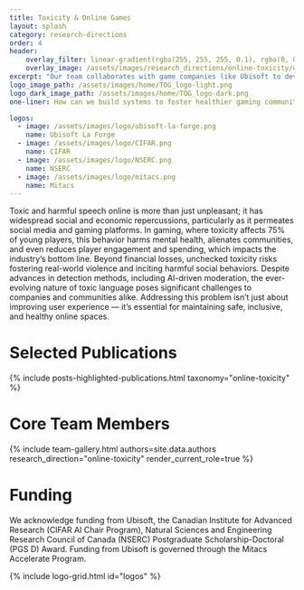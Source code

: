 ```yaml
---
title: Toxicity & Online Games
layout: splash
category: research-directions
order: 4
header:
    overlay_filter: linear-gradient(rgba(255, 255, 255, 0.1), rgba(0, 0, 0, 0.4))
    overlay_image: /assets/images/research_directions/online-toxicity/dystopian_city.webp
excerpt: "Our team collaborates with game companies like Ubisoft to develop responsible, real-time, human-in-the-loop AI systems for chat toxicity detection, creating safer online gaming communities."
logo_image_path: /assets/images/home/TOG_logo-light.png
logo_dark_image_path: /assets/images/home/TOG_logo-dark.png
one-liner: How can we build systems to foster healthier gaming communities?

logos:
  - image: /assets/images/logo/ubisoft-la-forge.png
    name: Ubisoft La Forge
  - image: /assets/images/logo/CIFAR.png
    name: CIFAR
  - image: /assets/images/logo/NSERC.png
    name: NSERC
  - image: /assets/images/logo/mitacs.png
    name: Mitacs
---
```


Toxic and harmful speech online is more than just unpleasant; it has widespread social and economic repercussions, particularly as it permeates social media and gaming platforms. In gaming, where toxicity affects 75% of young players, this behavior harms mental health, alienates communities, and even reduces player engagement and spending, which impacts the industry’s bottom line. Beyond financial losses, unchecked toxicity risks fostering real-world violence and inciting harmful social behaviors. Despite advances in detection methods, including AI-driven moderation, the ever-evolving nature of toxic language poses significant challenges to companies and communities alike. Addressing this problem isn’t just about improving user experience — it’s essential for maintaining safe, inclusive, and healthy online spaces.


# Selected Publications


{% include posts-highlighted-publications.html taxonomy="online-toxicity" %}


# Core Team Members

{% include team-gallery.html authors=site.data.authors research_direction="online-toxicity" render_current_role=true %}

# Funding

We acknowledge funding from Ubisoft, the Canadian Institute for Advanced Research (CIFAR AI Chair Program), Natural Sciences and Engineering Research Council of Canada (NSERC) Postgraduate Scholarship-Doctoral (PGS D) Award. Funding from Ubisoft is governed through the Mitacs Accelerate Program.

{% include logo-grid.html id="logos" %}
